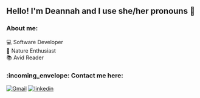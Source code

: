 ## Hello! I'm Deannah and I use she/her pronouns :bat:
### About me: 
:computer: Software Developer<br>
:herb: Nature Enthusiast<br> 
:books: Avid Reader


<section align="left"><h3>:incoming_envelope:&nbspContact me here:</h2> 
  <a href="mailto:deannah.m.burke@gmail.com"><img alt="Gmail" src="https://img.shields.io/badge/Gmail-D14836?style=for-the-badge&logo=gmail&logoColor=white"/></a>
  <a href="https://www.linkedin.com/in/deannah-burke"/)><img alt="linkedin"  src="https://img.shields.io/badge/-LinkedIn-black.svg?style=for-the-badge&logo=linkedin&colorB=1C5D99"/></a>
</section>
